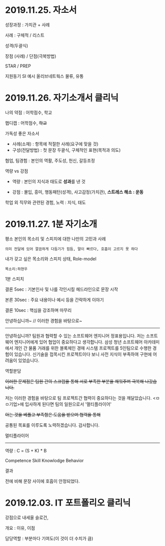 # 2019.11.25. 자소서

성장과정 : 가치관 + 사례

사례 : 구체적 / 리스트



성격(두괄식)

장점 (사례) / 단점(극복방법)

STAR / PREP



지원동기 SI 예시 올리브네트웍스 물류, 유통



# 2019.11.26. 자기소개서 클리닉

나의 약점 : 어학점수, 학교

햅디캡 : 어학점수, ~~학교~~

가독성 좋은 자소서

- 사례(소재) : 항목에 적절한 사례(요구에 맞을 것)
- 구성(전달방법) : 첫 문장 두괄식, 구체적인 표현(목적과 의도)

협업, 팀경험 :  본인의 역활, 주도성, 헌신, 갈등조정

역량 vs 강점

- 역량 : 본인의 지식과 태도로 **성과**를 낸 것

- 강점 : 몰입, 흥미, 행동패턴(성격), 사고감정(가치관), **스트레스 해소 : 운동**

학업 외 직무와 관련된 경험, 노력 :  지식, 태도



# 2019.11.27. 1분 자기소개

평소 본인의 목소리 및 스피치에 대한 나만의 고민과 사례

````
의미 전달에 있어 깔끔하게 다듬기가 힘듬, 말이 빠르다, 호흡이 고르지 못 하다
````

내가 갖고 싶은 목소리와 스피치 상태, Role-model

````
목소리:하현우
````

1분 스피치 

결론 5sec : 기본인사 및 나를 각인시킬 헤드라인으로 문장 시작

본론 30sec : 주요 내용이나 예시 등을 간략하게 이야기

결론 10sec : 핵심을 강조하며 마무리

안녕하십니까~ // 이러한 경험을 바탕으로~

------

 안녕하십니까? 팀원과 협력할 수 있는 소프트웨어 엔지니어 정표용입니다.
 저는 소프트웨어 엔지니어에게 있어 협업이 중요하다고 생각합니다.
삼성 청년 소프트웨어 아카데미에서 개인 간 물품 거래를 위한 블록체인 경매 시스템 프로젝트를 5인팀으로 수행한 경험이 있습니다. 신기술을 접목시킨 프로젝트이다 보니 사전 지식이 부족하여 구현에 어려움이 있었습니다.  

역할분담


~~이러한 문제점은 팀원 간의 스크럼을 통해 서로 부족한 부분을 채워주며 극복해 나갔습니다.~~ 

 저는 이러한 경험을 바탕으로 팀 프로젝트간 협력이 중요하다는 것을 깨달았습니다. 
 <ㅁㅁ기업>에 입사하게 된다면 팀의 일원으로서 '멀티플라이어'

 ~~아는 것을 베풀고 부족함은 도움을 받으며 협력을 통해~~ 

공통된 목표를 이루도록 노력하겠습니다.
 감사합니다.

 멀티플라이어 

------



역량 : C = (S + K) * B

Competence Skill Knowlodge Behavior

결과

전에 비해 문장 사이에 호흡이 안정되었다. 



# 2019.12.03. IT 포트폴리오 클리닉

강점으로 내세울 슬로건,

개요 :  이유, 이점

담당역할 :  부분마다 기여도(이 것이 더 수치가 큼)  

